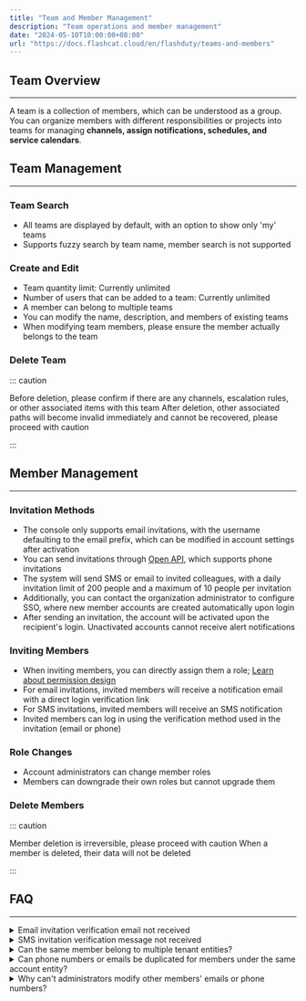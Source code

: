 ```yaml
---
title: "Team and Member Management"
description: "Team operations and member management"
date: "2024-05-10T10:00:00+08:00"
url: "https://docs.flashcat.cloud/en/flashduty/teams-and-members"
---
```


<!-- 
## Video Guide
---
<Video src="https://download.flashcat.cloud/flashduty/video/team-and-members.mp4"></Video>
-->

## Team Overview
---
A team is a collection of members, which can be understood as a group. You can organize members with different responsibilities or projects into teams for managing **channels, assign notifications, schedules, and service calendars**.

## Team Management
---

### Team Search

- All teams are displayed by default, with an option to show only 'my' teams
- Supports fuzzy search by team name, member search is not supported

### Create and Edit

- Team quantity limit: Currently unlimited
- Number of users that can be added to a team: Currently unlimited
- A member can belong to multiple teams
- You can modify the name, description, and members of existing teams
- When modifying team members, please ensure the member actually belongs to the team

### Delete Team

::: caution

Before deletion, please confirm if there are any channels, escalation rules, or other associated items with this team
After deletion, other associated paths will become invalid immediately and cannot be recovered, please proceed with caution

:::

## Member Management
---

### Invitation Methods

- The console only supports email invitations, with the username defaulting to the email prefix, which can be modified in account settings after activation
- You can send invitations through [Open API](https://developer-en.flashcat.cloud/api-110655699), which supports phone invitations
- The system will send SMS or email to invited colleagues, with a daily invitation limit of 200 people and a maximum of 10 people per invitation
- Additionally, you can contact the organization administrator to configure SSO, where new member accounts are created automatically upon login
- After sending an invitation, the account will be activated upon the recipient's login. Unactivated accounts cannot receive alert notifications

### Inviting Members

- When inviting members, you can directly assign them a role; [Learn about permission design](https://docs.flashcat.cloud/en/flashduty/permission-overview?nav=01JCQ7A4N4WRWNXW8EWEHXCMF5)
- For email invitations, invited members will receive a notification email with a direct login verification link
- For SMS invitations, invited members will receive an SMS notification
- Invited members can log in using the verification method used in the invitation (email or phone)

### Role Changes

- Account administrators can change member roles
- Members can downgrade their own roles but cannot upgrade them

### Delete Members
::: caution

Member deletion is irreversible, please proceed with caution
When a member is deleted, their data will not be deleted

:::

## FAQ
---
<details>
  <summary>Email invitation verification email not received</summary>
  Please verify the email address is correct, check the spam folder, and ensure no blocking policies are set. If everything is normal, try having the inviter resend the invitation or contact official technical support
</details>

<details>
  <summary>SMS invitation verification message not received</summary>
  Please verify the phone number is correct and no blocking policies are set. If everything is normal, try having the inviter resend the invitation or contact official technical support
</details>

<details>
  <summary>Can the same member belong to multiple tenant entities?</summary>
  Yes, for example, if member A belongs to multiple entities, they will be prompted to select which entity to log into during login
</details>

<details>
  <summary>Can phone numbers or emails be duplicated for members under the same account entity?</summary>
  No, phone numbers and emails must be unique
</details>

<details>
  <summary>Why can't administrators modify other members' emails or phone numbers?</summary>
  Phone numbers and emails are crucial channels for incident notifications and console login. To prevent unauthorized modifications that could lead to unexpected incidents, only the members themselves can modify these details, and verification is required
</details>


